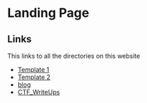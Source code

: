 # Landing Page

## Links

This links to all the directories on this website

- [Template 1](https://apparellnstuff.me/Cy-Club-Template/)
- [Template 2](https://apparellnstuff.me/DS-Club/)
- [blog](https://apparellnstuff.me/Cy-Club-Template/)
- [CTF_WriteUps](http://apparellnstuff.me/CTF_WriteUps/)
